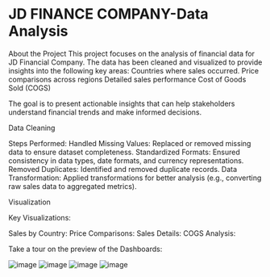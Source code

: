 # JD FINANCE COMPANY-Data Analysis
About the Project
This project focuses on the analysis of financial data for JD Financial Company. The data has been cleaned and visualized to provide insights into the following key areas:
Countries where sales occurred.
Price comparisons across regions
Detailed sales performance
Cost of Goods Sold (COGS)

The goal is to present actionable insights that can help stakeholders understand financial trends and make informed decisions.

Data Cleaning

Steps Performed:
Handled Missing Values: Replaced or removed missing data to ensure dataset completeness.
Standardized Formats: Ensured consistency in data types, date formats, and currency representations.
Removed Duplicates: Identified and removed duplicate records.
Data Transformation: Applied transformations for better analysis (e.g., converting raw sales data to aggregated metrics).

Visualization

Key Visualizations:

Sales by Country:
Price Comparisons:
Sales Details:
COGS Analysis:

Take a tour on the preview of the Dashboards:

![image](https://github.com/user-attachments/assets/b5b56374-5965-4eb8-b585-a77daacdb7a9)
![image](https://github.com/user-attachments/assets/ad118358-804d-4946-aa33-38a2daa510dc)
![image](https://github.com/user-attachments/assets/8861e85c-e22a-4e8d-91b2-b9e518b62dea)
![image](https://github.com/user-attachments/assets/fa9109f5-e039-4aef-acba-ea707832b64c)



